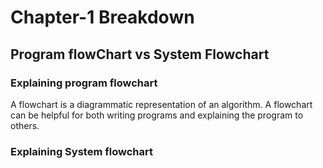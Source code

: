 # Chapter-1 Breakdown


## Program flowChart vs System Flowchart

### Explaining program flowchart

  <p>  A flowchart is a diagrammatic representation of an algorithm. A flowchart can be helpful for both writing programs and           explaining the program to others. </p>

### Explaining System flowchart

<p> 



</p>
